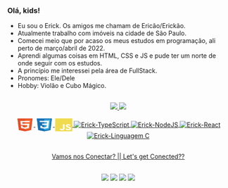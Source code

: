 ### Olá, kids!

- Eu sou o Erick. Os amigos me chamam de Ericão/Erickão.
- Atualmente trabalho com imóveis na cidade de São Paulo.
- Comecei meio que por acaso os meus estudos em programação, ali perto de março/abril de 2022.
- Aprendi algumas coisas em HTML, CSS e JS e pude ter um norte de onde seguir com os estudos.
- A princípio me interessei pela área de FullStack.
- Pronomes: Ele/Dele
- Hobby: Violão e Cubo Mágico.


##
<div align="center">
  <a href="https://github.com/Erickhbd">
  <img height="160em" src="https://github-readme-stats.vercel.app/api?username=erickhbd&show_icons=true&theme=dark&include_all_commits=true&count_private=true"/>
  <img height="160em" src="https://github-readme-stats.vercel.app/api/top-langs/?username=erickhbd&layout=compact&langs_count=7&theme=dark"/>
</div>
  
  <div align="center"><br>
  <img align="center" alt="Erick-HTML" height="30" width="40" src="https://raw.githubusercontent.com/devicons/devicon/master/icons/html5/html5-original.svg">
  <img align="center" alt="Erick-CSS" height="30" width="40" src="https://raw.githubusercontent.com/devicons/devicon/master/icons/css3/css3-original.svg">
  <img align="center" alt="Erick-Js" height="30" width="40" src="https://raw.githubusercontent.com/devicons/devicon/master/icons/javascript/javascript-plain.svg">
  <img align="center" alt="Erick-TypeScript" height="30" width="40" src="https://cdn.jsdelivr.net/gh/devicons/devicon/icons/typescript/typescript-original.svg" />
  <img align="center" alt="Erick-NodeJS" height="30" width="40" src="https://cdn.jsdelivr.net/gh/devicons/devicon/icons/nodejs/nodejs-original.svg" />
  <img align="center" alt="Erick-React" height="30" width="40" src="https://cdn.jsdelivr.net/gh/devicons/devicon/icons/react/react-original.svg" />
  <img align="center" alt="Erick-Linguagem C" height="30" width="40" src="https://cdn.jsdelivr.net/gh/devicons/devicon/icons/c/c-line.svg" />
          
                           
  
</div>
  
  ##  
 <div align="center">Vamos nos Conectar? || Let's get Conected??</div>
  <br>
 <div align="center">
  
   <a href="https://instagram.com/erickhbd" target="_blank"><img src="https://img.shields.io/badge/-Instagram-%23E4405F?style=for-the-badge&logo=instagram&logoColor=white" target="_blank"></a>
 	<a href = "mailto:erickhbd@gmail.com"><img src="https://img.shields.io/badge/-Gmail-%23333?style=for-the-badge&logo=gmail&logoColor=white" target="_blank"></a>
  <a href="https://www.linkedin.com/in/erick-luciano/" target="_blank"><img src="https://img.shields.io/badge/-LinkedIn-%230077B5?style=for-the-badge&logo=linkedin&logoColor=white" target="_blank"></a> 
  <a href="https://wa.me/5511958098857" target="_blank"><img src="https://img.shields.io/badge/WhatsApp-25D366?style=for-the-badge&logo=whatsapp&logoColor=white" target="_blank"></a>
</div>
